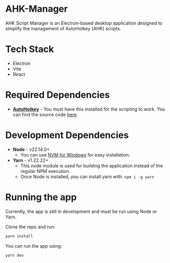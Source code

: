 # AHK-Manager
AHK Script Manager is an Electron-based desktop application designed to simplify the management of AutoHotkey (AHK) scripts.
# Tech Stack
- Electron
- Vite
- React
# Required Dependencies
- [**AutoHotkey**](https://www.autohotkey.com/) - You must have this installed for the scripting to work. You can find the source code [here](https://github.com/AutoHotkey/AutoHotkey).
# Development Dependencies
- **Node** - v22.14.0+
    - You can use [NVM for Windows](https://github.com/coreybutler/nvm-windows) for easy installation.
- **Yarn** - v1.22.22+
    - This node module is used for building the application instead of the regular NPM execution.
    - Once Node is installed, you can install yarn with: `npm i -g yarn`
# Running the app
Currently, the app is still in development and must be run using Node or Yarn.

Clone the repo and run:
```bash
yarn install
```

You can run the app using:
```bash
yarn dev
```
